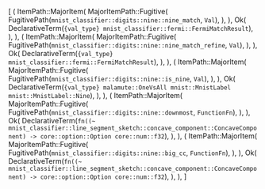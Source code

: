 [
    (
        ItemPath::MajorItem(
            MajorItemPath::Fugitive(
                FugitivePath(`mnist_classifier::digits::nine::nine_match`, `Val`),
            ),
        ),
        Ok(
            DeclarativeTerm(`{val_type} mnist_classifier::fermi::FermiMatchResult`),
        ),
    ),
    (
        ItemPath::MajorItem(
            MajorItemPath::Fugitive(
                FugitivePath(`mnist_classifier::digits::nine::nine_match_refine`, `Val`),
            ),
        ),
        Ok(
            DeclarativeTerm(`{val_type} mnist_classifier::fermi::FermiMatchResult`),
        ),
    ),
    (
        ItemPath::MajorItem(
            MajorItemPath::Fugitive(
                FugitivePath(`mnist_classifier::digits::nine::is_nine`, `Val`),
            ),
        ),
        Ok(
            DeclarativeTerm(`{val_type} malamute::OneVsAll mnist::MnistLabel mnist::MnistLabel::Nine`),
        ),
    ),
    (
        ItemPath::MajorItem(
            MajorItemPath::Fugitive(
                FugitivePath(`mnist_classifier::digits::nine::downmost`, `FunctionFn`),
            ),
        ),
        Ok(
            DeclarativeTerm(`fn((~ mnist_classifier::line_segment_sketch::concave_component::ConcaveComponent) -> core::option::Option core::num::f32`),
        ),
    ),
    (
        ItemPath::MajorItem(
            MajorItemPath::Fugitive(
                FugitivePath(`mnist_classifier::digits::nine::big_cc`, `FunctionFn`),
            ),
        ),
        Ok(
            DeclarativeTerm(`fn((~ mnist_classifier::line_segment_sketch::concave_component::ConcaveComponent) -> core::option::Option core::num::f32`),
        ),
    ),
]